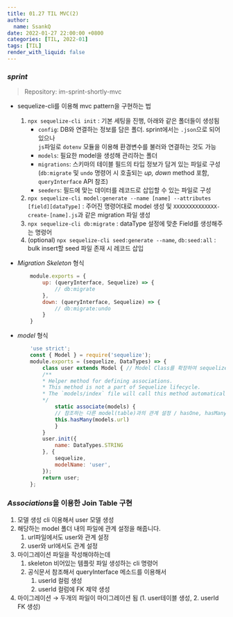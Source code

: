 ```yaml
---
title: 01.27 TIL MVC(2)
author:
  name: SsankQ
date: 2022-01-27 22:00:00 +0800
categories: [TIL, 2022-01]
tags: [TIL]
render_with_liquid: false
---
```


### *sprint*
> Repository: im-sprint-shortly-mvc

- sequelize-cli를 이용해 mvc pattern을 구현하는 법
    1. `npx sequelize-cli init`
        : 기본 세팅을 진행, 아래와 같은 폴더들이 생성됨
        - `config`: DB와 연결하는 정보를 담은 폴더. sprint에서는 `.json`으로 되어있으나  
        `js`파일로 `dotenv` 모듈을 이용해 환경변수를 불러와 연결하는 것도 가능
        - `models`: 필요한 model을 생성해 관리하는 폴더
        - `migrations`: 스키마의 테이블 필드의 타입 정보가 담겨 있는 파일로 구성(`db:migrate` 및 `undo` 명령어 시 호출되는 *up, down* method 포함, `queryInterface` API 참조) 
        - `seeders`: 필드에 맞는 데이터를 레코드로 삽입할 수 있는 파일로 구성
    2. `npx sequelize-cli model:generate --name [name] --attributes [field][dataType]`
        : 주어진 명령어대로 model 생성 및 `XXXXXXXXXXXXXX-create-[name].js`과 같은 migration 파일 생성
    3. `npx sequelize-cli db:migrate`
        : dataType 설정에 맞춘 Field를 생성해주는 명령어
    4. (optional) `npx sequelize-cli seed:generate --name`, `db:seed:all`
        : bulk insert할 seed 파일 존재 시 레코드 삽입

- *Migration Skeleton* 형식
    ```jsx
        module.exports = {
            up: (queryInterface, Sequelize) => {
                // db:migrate
            },
            down: (queryInterface, Sequelize) => {
                // db:migrate:undo
            }
        }
    ```
- *model* 형식
    ```jsx
        'use strict';
        const { Model } = require('sequelize');
        module.exports = (sequelize, DataTypes) => {
            class user extends Model { // Model Class를 확장하여 sequelize query method 사용
            /**
            * Helper method for defining associations.
            * This method is not a part of Sequelize lifecycle.
            * The `models/index` file will call this method automatically.
            */
                static associate(models) {
                // 참조하는 다른 model(table)과의 관계 설정 / hasOne, hasMany, belongsTo
                this.hasMany(models.url)
                }
            }
            user.init({
                name: DataTypes.STRING
            }, {
                sequelize,
                modelName: 'user',
            });
            return user;
        };
    ```

### *Associations*을 이용한 Join Table 구현

1. 모델 생성 cli 이용해서 user 모델 생성
2. 해당하는 model 폴더 내의 파일에 관계 설정을 해줍니다.
    1. url파일에서도 user와 관계 설정
    2. user와 url에서도 관계 설정
3. 마이그레이션 파일을 작성해야하는데 
    1. skeleton 비어있는 템플릿 파일 생성하는 cli 명령어 
    2. 공식문서 참조해서 queryInterface 메소드를 이용해서 
        1. userId 컬럼 생성
        2. userId 컬럼에 FK 제약 생성
4. 마이그레이션 → 두개의 파일이 마이그레이션 됨 (1. user테이블 생성, 2. userId FK 생성) 